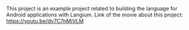 This project is an example project related to building the language for Android applications with Langium.
Link of the movie about this project: https://youtu.be/dv7C7nMiVLM
